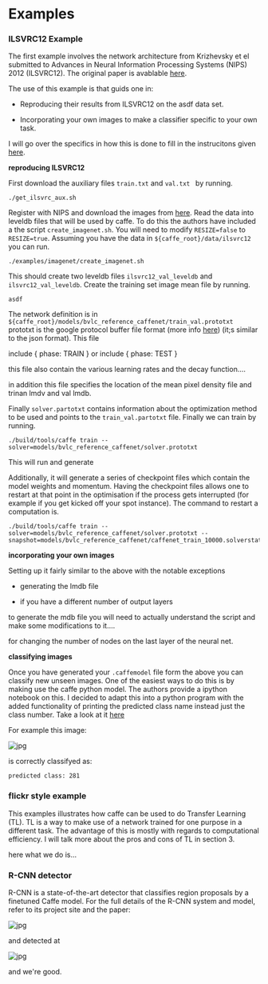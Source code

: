 Examples
===

### ILSVRC12 Example

The first example involves the network architecture from Krizhevsky et el submitted to Advances in Neural Information Processing Systems (NIPS) 2012 (ILSVRC12). The original paper is avablable [here](http://papers.nips.cc/paper/4824-imagenet-classification-with-deep-convolutional-neural-networks).

The use of this example is that guids one in:

* Reproducing their results from ILSVRC12 on the asdf data set.

* Incorporating your own images to make a classifier specific to your own task.

I will go over the specifics in how this is done to fill in the instrucitons given [here](http://caffe.berkeleyvision.org/gathered/examples/imagenet.html).


**reproducing ILSVRC12**

First download the auxiliary files ```train.txt``` and ```val.txt ``` by running.

```
./get_ilsvrc_aux.sh
```

Register with NIPS and download the images from [here](google.com). Read the data into leveldb files that will be used by caffe. To do this the authors have included a the script ```create_imagenet.sh```. You will need to modify ```RESIZE=false``` to ```RESIZE=true```. Assuming you have the data in ```${caffe_root}/data/ilsvrc12``` you can run.

```
./examples/imagenet/create_imagenet.sh
```

This should create two leveldb files ```ilsvrc12_val_leveldb``` and ```ilsvrc12_val_leveldb```. Create the training set image mean file by running.

```
asdf
```

The network definition is in ```${caffe_root}/models/bvlc_reference_caffenet/train_val.prototxt``` prototxt is the google protocol buffer file format (more info [here]()) (it;s similar to the json format). This file 


include { phase: TRAIN } or include { phase: TEST } 

this file also contain the various learning rates and the decay function....

in addition this file specifies the location of the mean pixel density file and trinan lmdv and val lmdb. 

Finally ```solver.partotxt``` contains information about the optimization method to be used and points to the ```train_val.partotxt``` file. Finally we can train by running.

```
./build/tools/caffe train --solver=models/bvlc_reference_caffenet/solver.prototxt
```

This will run and generate 

Additionally, it will generate a series of checkpoint files which contain the model weights and momentum. Having the checkpoint files allows one to restart at that point in the optimisation if the process gets interrupted (for example if you get kicked off your spot instance). The command to restart a computation is.

```
./build/tools/caffe train --solver=models/bvlc_reference_caffenet/solver.prototxt --snapshot=models/bvlc_reference_caffenet/caffenet_train_10000.solverstate
```

**incorporating your own images**

Setting up it fairly similar to the above with the notable exceptions

* generating the lmdb file

* if you have a different number of output layers

to generate the mdb file you will need to actually understand the script and make some modifications to it....

for changing the number of nodes on the last layer of the neural net. 


**classifying images**

Once you have generated your ```.caffemodel``` file form the above you can classify new unseen images. One of the easiest ways  to do this is by making use the caffe python model. The authors provide a ipython notebook on this. I decided to adapt this into a python program with the added functionality of printing the predicted class name instead just the class number. Take a look at it [here](/class.py)

For example this image:

![jpg](/cat.jpg)

is correctly classifyed as:

```
predicted class: 281
```

### flickr style example

This examples illustrates how caffe can be used to do Transfer Learning (TL). TL is a way to make use of a network trained for one purpose in a different task. The advantage of this is mostly with regards to computational efficiency. I will talk more about the pros and cons of TL in section 3.


here what we do is...




### R-CNN detector

R-CNN is a state-of-the-art detector that classifies region proposals by a finetuned Caffe model. For the full details of the R-CNN system and model, refer to its project site and the paper:


![jpg](/fish-bike.jpg)


and detected at 

![jpg](/fish-bike-detected.jpg)

and we're good.

